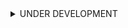 <details>
<summary>UNDER DEVELOPMENT</summary>


<h1 align="center">
<img src="https://raw.githubusercontent.com/peaceiris/mkdocs-material-boilerplate/master/graduate-cap.png" alt="Front-End Checklist" width="170">
<br>
MkDocs Material Boilerplate (Starter Kit)
</h1>

![material.png](https://raw.githubusercontent.com/peaceiris/mkdocs-material-boilerplate/master/material.png)


## Table of Contents

<!-- START doctoc generated TOC please keep comment here to allow auto update -->
<!-- DON'T EDIT THIS SECTION, INSTEAD RE-RUN doctoc TO UPDATE -->


- [Status badges](#status-badges)
- [Getting started](#getting-started)
  - [Docker](#docker)
  - [Anaconda and Miniconda](#anaconda-and-miniconda)
  - [pipenv](#pipenv)
- [Host on GitHub Pages](#host-on-github-pages)
  - [Build with `mkdocs gh-deploy`](#build-with-mkdocs-gh-deploy)
  - [Build with CircleCI](#build-with-circleci)
  - [Build with GitHub Actions](#build-with-github-actions)
- [Host on GitLab Pages](#host-on-gitlab-pages)
- [Host on Netlify](#host-on-netlify)
- [Host on AWS Amplify Console](#host-on-aws-amplify-console)
- [Links](#links)
- [License](#license)

<!-- END doctoc generated TOC please keep comment here to allow auto update -->


## Status badges

<!-- https://shields.io/ -->
<!-- https://microbadger.com/ -->

- ![release](https://img.shields.io/github/release/peaceiris/mkdocs-material-boilerplate.svg)
- ![github release date](https://img.shields.io/github/release-date/peaceiris/mkdocs-material-boilerplate.svg)
- ![github last commit](https://img.shields.io/github/last-commit/peaceiris/mkdocs-material-boilerplate.svg)
- ![license](https://img.shields.io/github/license/peaceiris/mkdocs-material-boilerplate.svg)
- ![GitHub All Releases](https://img.shields.io/github/downloads/peaceiris/mkdocs-material-boilerplate/total.svg)
- ![docker pulls](https://img.shields.io/docker/pulls/peaceiris/mkdocs-material.svg)
- ![docker stars](https://img.shields.io/docker/stars/peaceiris/mkdocs-material.svg)
- [![docker image size](https://images.microbadger.com/badges/image/peaceiris/mkdocs-material.svg)](https://microbadger.com/images/peaceiris/mkdocs-material "Get your own image badge on microbadger.com")


## Getting started

### Docker

- [peaceiris/mkdocs-material - Docker Hub](https://hub.docker.com/r/peaceiris/mkdocs-material)

```
# Serve
./serve-docker.sh
# Build
./build-docker.sh
```

Serving on [localhost:8000](http://localhost:8000)

### Anaconda and Miniconda

```
conda env create --file conda.yaml
conda activate mkdocs
mkdocs --version
# OUTPUT: mkdocs, version 1.0.4 from /path/to/mkdocs (Python 3.7)
```

### pipenv

- [Issue #1](https://github.com/peaceiris/mkdocs-material-boilerplate/issues/1)

```
pipenv install -r requirements.txt
```


## Host on GitHub Pages

- [Demo site on GitHub Pages](https://peaceiris.github.io/mkdocs-material-boilerplate/)

### Build with `mkdocs gh-deploy`

via `ssh`

```
./gh-deploy-docker.sh
# mkdocs gh-deploy
```

via `https`

- (1) Create a [Personal access token](https://github.com/settings/tokens)
  - Check only `public_repo`
- (2) Run the following scripts
    - If you clone via `https`, enter your `GitHub ID` and `Personal access token`

### Build with CircleCI

### Build with GitHub Actions


## Host on GitLab Pages




## Host on Netlify

- [Demo site on Netlify](https://mkdocs-material.netlify.com/)


## Host on AWS Amplify Console

- [Demo site on Amplify Console](https://master.d1ymzxwumyxuh1.amplifyapp.com/)

You can use **Password protection**

- gh-deploy
- Disable GitHub Pages
- Deploy `gh-pages` branch on Amplify Console


## Links

- [mkdocs/mkdocs: Project documentation with Markdown - GitHub](https://github.com/mkdocs/mkdocs/)


## License

- [MIT License](https://github.com/peaceiris/mkdocs-material-boilerplate/blob/master/LICENSE)

---

[The graduate cap icon](https://www.flaticon.com/free-icon/graduate-cap_62627) made by [Freepik](https://www.freepik.com/) from [www.flaticon.com](https://www.flaticon.com/) is licensed by [CC 3.0 BY](http://creativecommons.org/licenses/by/3.0/)

---

[☝️ Back to TOC]


<!-- Internal References -->
[☝️ Back to TOC]: #table-of-contents
<!-- External References -->


</details>
